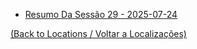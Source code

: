 
- [Resumo Da Sessão 29 - 2025-07-24](s29_resumo_da_sessao_29_-_2025-07-24.md)
	
[(Back to Locations / Voltar a Localizações)](localizacoes.md)
























